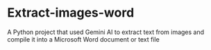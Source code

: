 # Extract-images-word
A Python project that used Gemini AI to extract text from images and compile it into a Microsoft Word document or text file
